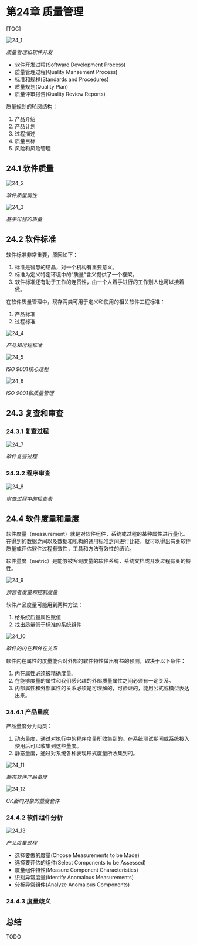 # 第24章 质量管理

[TOC]



![24_1](res/24_1.png)

*质量管理和软件开发*

- 软件开发过程(Software Development Process)
- 质量管理过程(Quality Manaement Process)
- 标准和规程(Standards and Procedures)
- 质量规划(Quality Plan)
- 质量评审报告(Quality Review Reports)

质量规划的轮廓结构：

1. 产品介绍
2. 产品计划
3. 过程描述
4. 质量目标
5. 风险和风险管理

## 24.1 软件质量

![24_2](res/24_2.png)

*软件质量属性*

![24_3](res/24_3.png)

*基于过程的质量*



## 24.2 软件标准

软件标准非常重要，原因如下：

1. 标准是智慧的结晶，对一个机构有重要意义。
2. 标准为定义特定环境中的“质量”含义提供了一个框架。
3. 软件标准还有助于工作的连贯性，由一个人着手进行的工作别人也可以接着做。

在软件质量管理中，现存两类可用于定义和使用的相关软件工程标准：

1. 产品标准
2. 过程标准

![24_4](res/24_4.png)

*产品和过程标准*

![24_5](res/24_5.png)

*ISO 9001核心过程*

![24_6](res/24_6.png)

*ISO 9001和质量管理*



## 24.3 复查和审查

### 24.3.1 复查过程

![24_7](res/24_7.png)

*软件复查过程*

### 24.3.2 程序审查

![24_8](res/24_8.png)

*审查过程中的检查表*



## 24.4 软件度量和量度

软件度量（measurement）就是对软件组件，系统或过程的某种属性进行量化。在得到的数据之间以及数据和机构的通用标准之间进行比较，就可以得出有关软件质量或评估软件过程有效性，工具和方法有效性的结论。

软件量度（metric）是能够被客观度量的软件系统，系统文档或开发过程有关的特性。

![24_9](res/24_9.png)

*预言者度量和控制度量*

软件产品度量可能用到两种方法：

1. 给系统质量属性赋值
2. 找出质量低于标准的系统组件

![24_10](res/24_10.png)

*软件的内在和外在关系*

软件内在属性的度量能否对外部的软件特性做出有益的预测，取决于以下条件：

1. 内在属性必须被精确度量。
2. 在能够度量的属性和我们感兴趣的外部质量属性之间必须有一定关系。
3. 内部属性和外部属性的关系必须是可理解的，可验证的，能用公式或模型表达出来。

### 24.4.1 产品量度

产品量度分为两类：

1. 动态量度，通过对执行中的程序度量所收集到的。在系统测试期间或系统投入使用后可以收集到这些量度。
2. 静态量度，通过对系统各种表现形式度量所收集到的。

![24_11](res/24_11.png)

*静态软件产品量度*

![24_12](res/24_12.png)

*CK面向对象的量度套件*

### 24.4.2 软件组件分析

![24_13](res/24_13.png)

*产品度量过程*

- 选择要做的度量(Choose Measurements to be Made)
- 选择要评估的组件(Select Components to be Assessed)
- 度量组件特性(Measure Component Characteristics)
- 识别异常度量(Identify Anomalous Measurements)
- 分析异常组件(Analyze Anomalous Components)

### 24.4.3 度量歧义



## 总结

TODO

